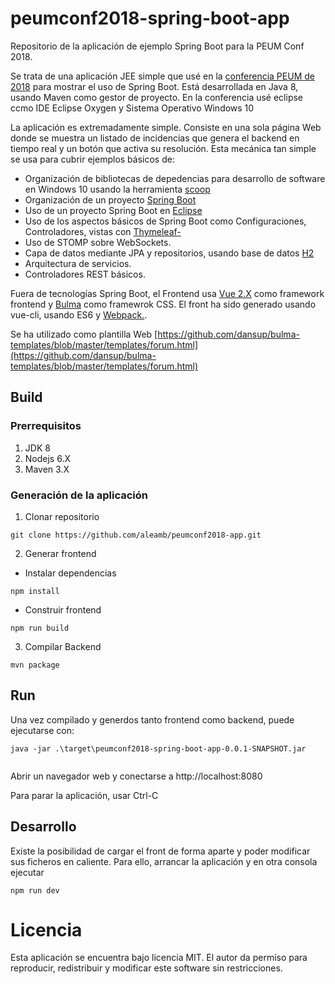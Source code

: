 # peumconf2018-spring-boot-app

Repositorio de la aplicación de ejemplo Spring Boot para la PEUM Conf 2018.

Se trata de una aplicación JEE simple que usé en la [conferencia PEUM de 2018](https://www.programaresunamierda.com/2018/07/peumconf-2018.html) para mostrar el uso de Spring Boot. 
Está desarrollada en Java 8, usando Maven como gestor de proyecto. En la conferencia usé eclipse ccmo IDE Eclipse Oxygen y Sistema Operativo Windows 10

La aplicación es extremadamente simple. Consiste en una sola página Web donde se muestra un listado de incidencias que genera el backend en tiempo real y un botón que activa su resolución.
Esta mecánica tan simple se usa para cubrir ejemplos básicos de:

- Organización de bibliotecas de depedencias para desarrollo de software en Windows 10 usando la herramienta [scoop](https://scoop.sh/)
- Organización de un proyecto [Spring Boot](https://spring.io/projects/spring-boot)
- Uso de un proyecto Spring Boot en [Eclipse](https://www.eclipse.org/)
- Uso de los aspectos básicos de Spring Boot como Configuraciones, Controladores, vistas con [Thymeleaf-](https://www.thymeleaf.org/)
- Uso de STOMP sobre WebSockets.
- Capa de datos mediante JPA y repositorios, usando base de datos [H2](http://www.h2database.com)
- Arquitectura de servicios.
- Controladores REST básicos.

Fuera de tecnologías Spring Boot, el Frontend usa [Vue 2.X](https://vuejs.org/) como framework frontend y [Bulma](https://bulma.io/) como framewrok CSS. El front ha sido generado usando vue-cli, usando ES6 y [Webpack.](https://webpack.js.org/).

Se ha utilizado como plantilla Web [https://github.com/dansup/bulma-templates/blob/master/templates/forum.html](https://github.com/dansup/bulma-templates/blob/master/templates/forum.html)

## Build

### Prerrequisitos

1. JDK 8
2. Nodejs 6.X
3. Maven 3.X

### Generación de la aplicación

1. Clonar repositorio

```
git clone https://github.com/aleamb/peumconf2018-app.git
```

2. Generar frontend

- Instalar dependencias

``` 
npm install
```
- Construir frontend

``` 
npm run build
```

3. Compilar Backend

```
mvn package
```

## Run

Una vez compilado y generdos tanto frontend como backend, puede ejecutarse con:

```
java -jar .\target\peumconf2018-spring-boot-app-0.0.1-SNAPSHOT.jar


```

Abrir un navegador web y conectarse a http://localhost:8080

Para parar la aplicación, usar Ctrl-C

## Desarrollo

Existe la posibilidad de cargar el front de forma aparte y poder modificar sus ficheros en caliente. Para ello, arrancar la aplicación y en otra consola ejecutar 

```
npm run dev

```

# Licencia

Esta aplicación se encuentra bajo licencia MIT. 
El autor da permiso para reproducir, redistribuir y modificar este software sin restricciones.

